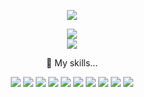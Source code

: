 <p align="center">
<img src="https://capsule-render.vercel.app/api?type=cylinder&color=auto&height=180&section=header&text=Hi%20there%20👋-nl-I'm%20studying%20Python,%20PyTorch-nl-and%20Deep%20learning&fontSize=40&fontAlignY=30"/>
</p>

<p align="center">
<img src="https://github-readme-stats.vercel.app/api/top-langs/?username=JHN-noob"/>
<br>
<img src="https://github-readme-stats.vercel.app/api?username=JHN-noob"/>
</p>

<p align="center">
🌱 My skills...
</p>

<p align="center">
<img src="https://img.shields.io/badge/GitHub-100000?style=for-the-badge&logo=github&logoColor=white"/>
<img src="https://img.shields.io/badge/Kaggle-20BEFF?style=for-the-badge&logo=Kaggle&logoColor=white"/>
<img src="https://img.shields.io/badge/Windows-0078D6?style=for-the-badge&logo=windows&logoColor=white"/>
<img src="https://img.shields.io/badge/Python-14354C?style=for-the-badge&logo=python&logoColor=white"/>
<img src="https://img.shields.io/badge/PyTorch-F15B2A?style=for-the-badge&logo=pytorch&logoColor=white"/>
<img src="https://img.shields.io/badge/ML-3361CC?style=for-the-badge"/>
<img src="https://img.shields.io/badge/DL-7B00FF?style=for-the-badge"/>
<img src="https://img.shields.io/badge/MySQL-00000F?style=for-the-badge&logo=mysql&logoColor=white"/>
<img src="https://img.shields.io/badge/VSCode-0078D4?style=for-the-badge&logo=visual%20studio%20code&logoColor=white"/>
<img src="https://img.shields.io/badge/Jupyter_Notebook-FF3621?style=for-the-badge&logo=jupyter&20notebook&logoColor=white"/>
</p>
